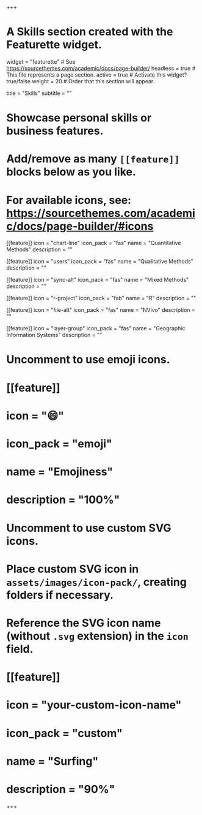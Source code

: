 +++
# A Skills section created with the Featurette widget.
widget = "featurette"  # See https://sourcethemes.com/academic/docs/page-builder/
headless = true  # This file represents a page section.
active = true  # Activate this widget? true/false
weight = 20  # Order that this section will appear.

title = "Skills"
subtitle = ""

# Showcase personal skills or business features.
# 
# Add/remove as many `[[feature]]` blocks below as you like.
# 
# For available icons, see: https://sourcethemes.com/academic/docs/page-builder/#icons

[[feature]]
  icon = "chart-line"
  icon_pack = "fas"
  name = "Quantitative Methods"
  description = ""  

[[feature]]
  icon = "users"
  icon_pack = "fas"
  name = "Qualitative Methods"
  description = "" 

[[feature]]
  icon = "sync-alt"
  icon_pack = "fas"
  name = "Mixed Methods"
  description = "" 

[[feature]]
  icon = "r-project"
  icon_pack = "fab"
  name = "R"
  description = ""
  
[[feature]]
  icon = "file-alt"
  icon_pack = "fas"
  name = "NVivo"
  description = "" 
  
[[feature]]
  icon = "layer-group"
  icon_pack = "fas"
  name = "Geographic Information Systems"
  description = ""

# Uncomment to use emoji icons.
# [[feature]]
#  icon = ":smile:"
#  icon_pack = "emoji"
#  name = "Emojiness"
#  description = "100%"  

# Uncomment to use custom SVG icons.
# Place custom SVG icon in `assets/images/icon-pack/`, creating folders if necessary.
# Reference the SVG icon name (without `.svg` extension) in the `icon` field.
# [[feature]]
#  icon = "your-custom-icon-name"
#  icon_pack = "custom"
#  name = "Surfing"
#  description = "90%"

+++
